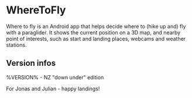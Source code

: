 # WhereToFly

Where to fly is an Android app that helps decide where to (hike up and) fly
with a paraglider. It shows the current position on a 3D map, and nearby
point of interests, such as start and landing places, webcams and weather
stations.

## Version infos

%VERSION% - NZ "down under" edition

For Jonas and Julian - happy landings!
